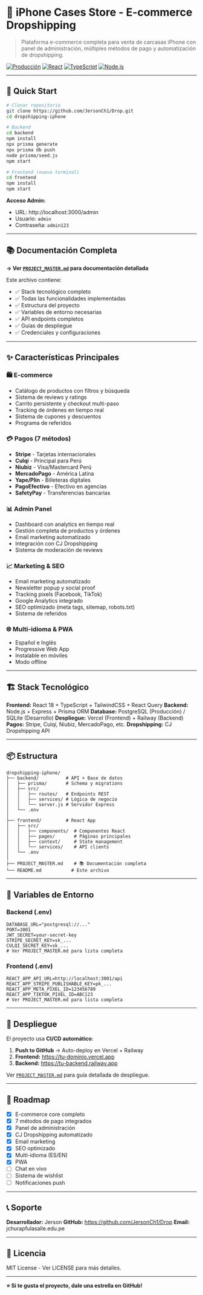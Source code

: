 # 📱 iPhone Cases Store - E-commerce Dropshipping

> Plataforma e-commerce completa para venta de carcasas iPhone con panel de administración, múltiples métodos de pago y automatización de dropshipping.

[![Producción](https://img.shields.io/badge/Estado-Producción-success)](https://github.com/JersonCh1/Drop)
[![React](https://img.shields.io/badge/React-18-blue)](https://reactjs.org/)
[![TypeScript](https://img.shields.io/badge/TypeScript-5-blue)](https://www.typescriptlang.org/)
[![Node.js](https://img.shields.io/badge/Node.js-20-green)](https://nodejs.org/)

---

## 🚀 Quick Start

```bash
# Clonar repositorio
git clone https://github.com/JersonCh1/Drop.git
cd dropshipping-iphone

# Backend
cd backend
npm install
npx prisma generate
npx prisma db push
node prisma/seed.js
npm start

# Frontend (nueva terminal)
cd frontend
npm install
npm start
```

**Acceso Admin:**
- URL: http://localhost:3000/admin
- Usuario: `admin`
- Contraseña: `admin123`

---

## 📚 Documentación Completa

**→ Ver [`PROJECT_MASTER.md`](./PROJECT_MASTER.md) para documentación detallada**

Este archivo contiene:
- ✅ Stack tecnológico completo
- ✅ Todas las funcionalidades implementadas
- ✅ Estructura del proyecto
- ✅ Variables de entorno necesarias
- ✅ API endpoints completos
- ✅ Guías de despliegue
- ✅ Credenciales y configuraciones

---

## ✨ Características Principales

### 🛍️ E-commerce
- Catálogo de productos con filtros y búsqueda
- Sistema de reviews y ratings
- Carrito persistente y checkout multi-paso
- Tracking de órdenes en tiempo real
- Sistema de cupones y descuentos
- Programa de referidos

### 💳 Pagos (7 métodos)
- **Stripe** - Tarjetas internacionales
- **Culqi** - Principal para Perú
- **Niubiz** - Visa/Mastercard Perú
- **MercadoPago** - América Latina
- **Yape/Plin** - Billeteras digitales
- **PagoEfectivo** - Efectivo en agencias
- **SafetyPay** - Transferencias bancarias

### 📊 Admin Panel
- Dashboard con analytics en tiempo real
- Gestión completa de productos y órdenes
- Email marketing automatizado
- Integración con CJ Dropshipping
- Sistema de moderación de reviews

### 📈 Marketing & SEO
- Email marketing automatizado
- Newsletter popup y social proof
- Tracking pixels (Facebook, TikTok)
- Google Analytics integrado
- SEO optimizado (meta tags, sitemap, robots.txt)
- Sistema de referidos

### 🌐 Multi-idioma & PWA
- Español e Inglés
- Progressive Web App
- Instalable en móviles
- Modo offline

---

## 🏗️ Stack Tecnológico

**Frontend:** React 18 + TypeScript + TailwindCSS + React Query
**Backend:** Node.js + Express + Prisma ORM
**Database:** PostgreSQL (Producción) / SQLite (Desarrollo)
**Despliegue:** Vercel (Frontend) + Railway (Backend)
**Pagos:** Stripe, Culqi, Niubiz, MercadoPago, etc.
**Dropshipping:** CJ Dropshipping API

---

## 📦 Estructura

```
dropshipping-iphone/
├── backend/          # API + Base de datos
│   ├── prisma/       # Schema y migrations
│   ├── src/
│   │   ├── routes/   # Endpoints REST
│   │   ├── services/ # Lógica de negocio
│   │   └── server.js # Servidor Express
│   └── .env
│
├── frontend/         # React App
│   ├── src/
│   │   ├── components/  # Componentes React
│   │   ├── pages/       # Páginas principales
│   │   ├── context/     # State management
│   │   └── services/    # API clients
│   └── .env
│
├── PROJECT_MASTER.md    # 📚 Documentación completa
└── README.md           # Este archivo
```

---

## 🔐 Variables de Entorno

### Backend (.env)
```env
DATABASE_URL="postgresql://..."
PORT=3001
JWT_SECRET=your-secret-key
STRIPE_SECRET_KEY=sk_...
CULQI_SECRET_KEY=sk_...
# Ver PROJECT_MASTER.md para lista completa
```

### Frontend (.env)
```env
REACT_APP_API_URL=http://localhost:3001/api
REACT_APP_STRIPE_PUBLISHABLE_KEY=pk_...
REACT_APP_META_PIXEL_ID=123456789
REACT_APP_TIKTOK_PIXEL_ID=ABC123
# Ver PROJECT_MASTER.md para lista completa
```

---

## 🚀 Despliegue

El proyecto usa **CI/CD automático**:

1. **Push to GitHub** → Auto-deploy en Vercel + Railway
2. **Frontend:** https://tu-dominio.vercel.app
3. **Backend:** https://tu-backend.railway.app

Ver [`PROJECT_MASTER.md`](./PROJECT_MASTER.md) para guía detallada de despliegue.

---

## 🎯 Roadmap

- [x] E-commerce core completo
- [x] 7 métodos de pago integrados
- [x] Panel de administración
- [x] CJ Dropshipping automatizado
- [x] Email marketing
- [x] SEO optimizado
- [x] Multi-idioma (ES/EN)
- [x] PWA
- [ ] Chat en vivo
- [ ] Sistema de wishlist
- [ ] Notificaciones push

---

## 📞 Soporte

**Desarrollador:** Jerson
**GitHub:** https://github.com/JersonCh1/Drop
**Email:** jchurapfulasalle.edu.pe

---

## 📄 Licencia

MIT License - Ver LICENSE para más detalles.

---

**⭐ Si te gusta el proyecto, dale una estrella en GitHub!**
